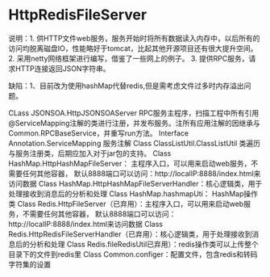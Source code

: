 # HttpRedisFileServer


说明：1. 供HTTP文件web服务，服务开始时将所有数据读入内存中，以后所有的访问均脱离磁盘IO，性能略好于tomcat，比起其他开源项目还有很大提升空间。
      2. 采用netty网络框架进行编写，借鉴了一些网上的例子。
      3. 提供RPC服务，请求HTTP连接返回JSON字符串。

缺陷：1、目前改为使用hashMap代替redis,但是需考虑文件过多时内存溢出问题。 
     
CLass JSONSOA.HttpJSONSOAServer             RPC服务主程序，扫描工程中所有引用@ServiceMapping注解的类进行注册，并发布服务。注所有应用注解的因继承与
                                            Common.RPCBaseService，并重写run方法。
Interface Annotation.ServiceMapping         服务注解
Class ClassListUtil.ClassListUtil           类遍历与服务注册类，后期应加入对于jar包的支持。
Class HashMap.HttpHashMapFileServer：       主程序入口，可以用来启动web服务，不需要任何其他容器，
                                            默认8888端口可以访问：http://localIP:8888/index.html来访问数据 
Class HashMap.HttpHashMapFileServerHandler：核心逻辑类，用于处理接收到消息后的分析和处理 
Class HashMap.hashmapUti：                  HashMap操作类
Class Redis.HttpFileServer（已弃用）：主程序入口，可以用来启动web服务，不需要任何其他容器，
                                            默认8888端口可以访问：http://localIP:8888/index.html来访问数据 
Class Redis.HttpRedisFileServerHandler（已弃用）：核心逻辑类，用于处理接收到消息后的分析和处理 
Class Redis.fileRedisUtil已弃用）：redis操作类可以上传整个目录下的文件到redis里 
Class Common.configer：配置文件，包含redis和转码字符集的设置
